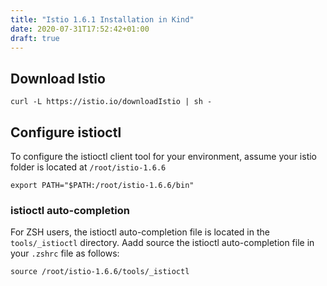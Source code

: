 ```yaml
---
title: "Istio 1.6.1 Installation in Kind"
date: 2020-07-31T17:52:42+01:00
draft: true
---
```


## Download Istio

```
curl -L https://istio.io/downloadIstio | sh -
```

## Configure istioctl

To configure the istioctl client tool for your environment,
assume your istio folder is located at `/root/istio-1.6.6`

```
export PATH="$PATH:/root/istio-1.6.6/bin"
```

### istioctl auto-completion

For ZSH users, the istioctl auto-completion file is located in the `tools/_istioctl` directory.
Aadd source the istioctl auto-completion file in your `.zshrc` file as follows:

```
source /root/istio-1.6.6/tools/_istioctl
```
